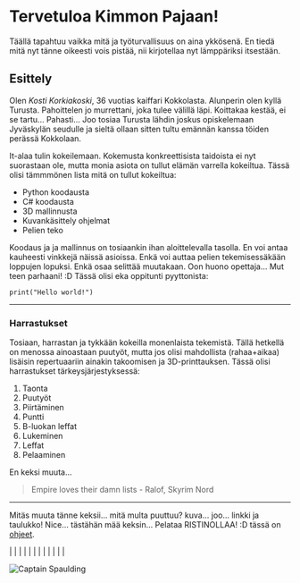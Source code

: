 # **Tervetuloa Kimmon Pajaan!**

Täällä tapahtuu vaikka mitä ja työturvallisuus on aina ykkösenä.
En tiedä mitä nyt tänne oikeesti vois pistää, nii kirjotellaa nyt lämppäriksi itsestään.

## **Esittely**

Olen *Kosti Korkiakoski*, 36 vuotias kaiffari Kokkolasta.
Alunperin olen kyllä Turusta. Pahoittelen jo murrettani, joka tulee välillä läpi. Koittakaa kestää, ei se tartu... Pahasti...
Joo tosiaa Turusta lähdin joskus opiskelemaan Jyväskylän seudulle ja sieltä ollaan sitten tultu emännän kanssa töiden perässä Kokkolaan.

It-alaa tulin kokeilemaan. Kokemusta konkreettisista taidoista ei nyt suorastaan ole, mutta monia asiota on tullut elämän varrella kokeiltua. Tässä olisi tämmmönen lista mitä on tullut kokeiltua:

- Python koodausta
- C# koodausta
- 3D mallinnusta
- Kuvankäsittely ohjelmat
- Pelien teko

Koodaus ja ja mallinnus on tosiaankin ihan aloittelevalla tasolla. En voi antaa kauheesti vinkkejä näissä asioissa. Enkä voi auttaa pelien tekemisessäkään loppujen lopuksi. Enkä osaa selittää muutakaan. Oon huono opettaja... Mut teen parhaani! :D
Tässä olisi eka oppitunti pyyttonista:

`print("Hello world!")`

---

### **Harrastukset**

Tosiaan, harrastan ja tykkään kokeilla monenlaista tekemistä. Tällä hetkellä on menossa ainoastaan puutyöt, mutta jos olisi mahdollista (rahaa+aikaa) lisäisin repertuaariin ainakin takoomisen ja 3D-printtauksen. Tässä olisi harrastukset tärkeysjärjestyksessä:

1. Taonta
2. Puutyöt
3. Piirtäminen
4. Puntti
5. B-luokan leffat
6. Lukeminen
7. Leffat
8. Pelaaminen

En keksi muuta...

> Empire loves their damn lists - Ralof, Skyrim Nord

---

Mitäs muuta tänne keksii... mitä multa puuttuu? kuva... joo... linkki ja taulukko! Nice... tästähän mää keksin... Pelataa RISTINOLLAA! :D tässä on [ohjeet](https://en.wikipedia.org/wiki/Tic-tac-toe).


|   |   |   |
|   |   |   |
|   |   |   |






![Captain Spaulding](https://external-content.duckduckgo.com/iu/?u=https%3A%2F%2Fthvnext.bing.com%2Fth%2Fid%2FOIP.6UrDOCUN0nS10UDLaTv1FQHaFG%3Fr%3D0%26cb%3Ducfimgc2%26pid%3DApi&f=1&ipt=bf536aec15eb9dd99e9fa79ccc02ef02cc2825c2a899505c7c2d3ec9433a07c6&ipo=images)

